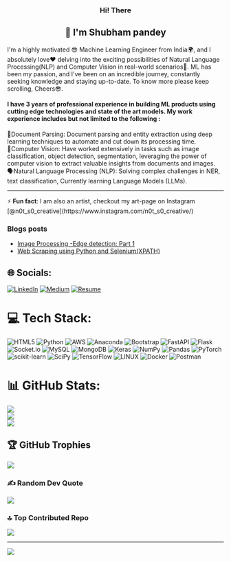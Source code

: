 <h3 align="center"> Hi! There </h3>
<h2 align="center"> 🙌 I'm Shubham pandey</h2>

I'm a highly motivated 😎 Machine Learning Engineer from India🌍, and I absolutely love❤ delving into the exciting possibilities of Natural Language Processing(NLP) and Computer Vision in real-world scenarios🦾. ML has been my passion, and I've been on an incredible journey, constantly seeking knowledge and staying up-to-date. To know more please keep scrolling, Cheers😎.
 
<h4>I have 3 years of professional experience in building ML products using cutting edge technologies and state of the art models. My work experience includes but not limited to the following :</h4>
 📜Document Parsing: Document parsing and entity extraction using deep learning techniques to automate and cut down its processing time.
<br> 🔬Computer Vision: Have worked extensively in tasks such as image classification, object detection, segmentation, leveraging the power of computer vision to extract valuable insights from documents and images.
<br> 🗣Natural Language Processing (NLP): Solving complex challenges in NER, text classification, Currently learning Language Models (LLMs).
<hr> ⚡ <b>Fun fact</b>: I am also an artist, checkout my art-page on Instagram [@n0t_s0_creative](https://www.instagram.com/n0t_s0_creative/)

### Blogs posts
<!-- BLOG-POST-LIST:START -->
- [Image Processing -Edge detection: Part 1](https://the-shubham-pandey.medium.com/image-processing-edge-detection-part-1-d93b30f63a64?source=rss-839cba4253a8------2)
- [Web Scraping using Python and Selenium&lpar;XPATH&rpar;](https://medium.com/analytics-vidhya/web-scraping-using-python-and-selenium-xpath-f315f63ac229?source=rss-839cba4253a8------2)
<!-- BLOG-POST-LIST:END -->

## 🌐 Socials:
[![LinkedIn](https://img.shields.io/badge/LinkedIn-%230077B5.svg?logo=linkedin&logoColor=white)](https://linkedin.com/in/shubham-pandey-b93545147) [![Medium](https://img.shields.io/badge/Medium-12100E?logo=medium&logoColor=white)](https://medium.com/@@the-shubham-pandey) [![Resume](https://img.shields.io/badge/Resume-green)](https://drive.google.com/file/d/16K7aPoUMqvLDvsBvOPQ24pesqhTGtArB/view)

# 💻 Tech Stack:
![HTML5](https://img.shields.io/badge/html5-%23E34F26.svg?style=flat&logo=html5&logoColor=white) ![Python](https://img.shields.io/badge/python-3670A0?style=flat&logo=python&logoColor=ffdd54) ![AWS](https://img.shields.io/badge/AWS-%23FF9900.svg?style=flat&logo=amazon-aws&logoColor=white) ![Anaconda](https://img.shields.io/badge/Anaconda-%2344A833.svg?style=flat&logo=anaconda&logoColor=white) ![Bootstrap](https://img.shields.io/badge/bootstrap-%23563D7C.svg?style=flat&logo=bootstrap&logoColor=white) ![FastAPI](https://img.shields.io/badge/FastAPI-005571?style=flat&logo=fastapi) ![Flask](https://img.shields.io/badge/flask-%23000.svg?style=flat&logo=flask&logoColor=white) ![Socket.io](https://img.shields.io/badge/Socket.io-black?style=flat&logo=socket.io&badgeColor=010101) ![MySQL](https://img.shields.io/badge/mysql-%2300f.svg?style=flat&logo=mysql&logoColor=white) ![MongoDB](https://img.shields.io/badge/MongoDB-%234ea94b.svg?style=flat&logo=mongodb&logoColor=white) ![Keras](https://img.shields.io/badge/Keras-%23D00000.svg?style=flat&logo=Keras&logoColor=white) ![NumPy](https://img.shields.io/badge/numpy-%23013243.svg?style=flat&logo=numpy&logoColor=white) ![Pandas](https://img.shields.io/badge/pandas-%23150458.svg?style=flat&logo=pandas&logoColor=white) ![PyTorch](https://img.shields.io/badge/PyTorch-%23EE4C2C.svg?style=flat&logo=PyTorch&logoColor=white) ![scikit-learn](https://img.shields.io/badge/scikit--learn-%23F7931E.svg?style=flat&logo=scikit-learn&logoColor=white) ![SciPy](https://img.shields.io/badge/SciPy-%230C55A5.svg?style=flat&logo=scipy&logoColor=%white) ![TensorFlow](https://img.shields.io/badge/TensorFlow-%23FF6F00.svg?style=flat&logo=TensorFlow&logoColor=white) ![LINUX](https://img.shields.io/badge/Linux-FCC624?style=flat&logo=linux&logoColor=black) ![Docker](https://img.shields.io/badge/docker-%230db7ed.svg?style=flat&logo=docker&logoColor=white) ![Postman](https://img.shields.io/badge/Postman-FF6C37?style=flat&logo=postman&logoColor=white)
# 📊 GitHub Stats:
![](https://github-readme-stats.vercel.app/api?username=shubham-253&theme=city_light&hide_border=false&include_all_commits=false&count_private=false)<br/>
![](https://github-readme-streak-stats.herokuapp.com/?user=shubham-253&theme=city_light&hide_border=false)<br/>
![](https://github-readme-stats.vercel.app/api/top-langs/?username=shubham-253&theme=city_light&hide_border=false&include_all_commits=false&count_private=false&layout=compact)

## 🏆 GitHub Trophies
![](https://github-profile-trophy.vercel.app/?username=shubham-253&theme=juicyfresh&no-frame=true&no-bg=false&margin-w=4)

### ✍️ Random Dev Quote
![](https://quotes-github-readme.vercel.app/api?type=horizontal&theme=tokyonight)

### 🔝 Top Contributed Repo
![](https://github-contributor-stats.vercel.app/api?username=shubham-253&limit=3&theme=gruvbox&combine_all_yearly_contributions=true)

---
[![](https://visitcount.itsvg.in/api?id=shubham-253&icon=0&color=8)](https://visitcount.itsvg.in)
